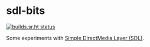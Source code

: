 # sdl-bits

[![builds.sr.ht status](https://builds.sr.ht/~henrytill/sdl-bits/commits/master.svg)](https://builds.sr.ht/~henrytill/sdl-bits/commits/master?)

Some experiments with [Simple DirectMedia Layer (SDL)](https://www.libsdl.org).
